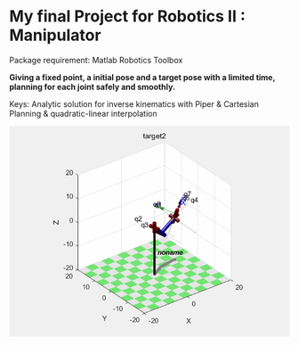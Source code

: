 # My final Project for Robotics II : Manipulator

Package requirement: Matlab Robotics Toolbox

**Giving a fixed point, a initial pose and a target pose with a limited time, planning for each joint safely and smoothly.**

Keys: Analytic solution for inverse kinematics with Piper & Cartesian Planning & quadratic-linear interpolation

![](./pic/demo.gif)